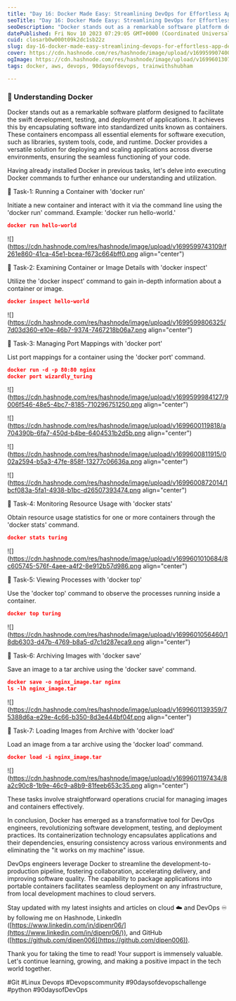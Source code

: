 ```yaml
---
title: "Day 16: Docker Made Easy: Streamlining DevOps for Effortless App Deployment"
seoTitle: "Day 16: Docker Made Easy: Streamlining DevOps for Effortless App Deplo"
seoDescription: "Docker stands out as a remarkable software platform designed to facilitate the swift development, testing, and deployment of applications...."
datePublished: Fri Nov 10 2023 07:29:05 GMT+0000 (Coordinated Universal Time)
cuid: closarb0w000t09k2dc1sb22z
slug: day-16-docker-made-easy-streamlining-devops-for-effortless-app-deployment
cover: https://cdn.hashnode.com/res/hashnode/image/upload/v1699599074000/0ad9e607-bb7c-4a4d-a4c6-d30b4f5c07e5.png
ogImage: https://cdn.hashnode.com/res/hashnode/image/upload/v1699601307194/99767fb6-4d60-4959-b0c4-42e4318ec096.png
tags: docker, aws, devops, 90daysofdevops, trainwithshubham

---
```


### 🔶 Understanding Docker

Docker stands out as a remarkable software platform designed to facilitate the swift development, testing, and deployment of applications. It achieves this by encapsulating software into standardized units known as containers. These containers encompass all essential elements for software execution, such as libraries, system tools, code, and runtime. Docker provides a versatile solution for deploying and scaling applications across diverse environments, ensuring the seamless functioning of your code.

Having already installed Docker in previous tasks, let's delve into executing Docker commands to further enhance our understanding and utilization.

🔶 Task-1: Running a Container with 'docker run'

Initiate a new container and interact with it via the command line using the 'docker run' command. Example: 'docker run hello-world.'

```json
docker run hello-world
```

![](https://cdn.hashnode.com/res/hashnode/image/upload/v1699599743109/f261e860-41ca-45e1-bcea-f673c664bff0.png align="center")

🔶 Task-2: Examining Container or Image Details with 'docker inspect'

Utilize the 'docker inspect' command to gain in-depth information about a container or image.

```json
docker inspect hello-world
```

![](https://cdn.hashnode.com/res/hashnode/image/upload/v1699599806325/7d03d360-e10e-46b7-9374-7467218b06a7.png align="center")

🔶 Task-3: Managing Port Mappings with 'docker port'

List port mappings for a container using the 'docker port' command.

```json
docker run -d -p 80:80 nginx
docker port wizardly_turing
```

![](https://cdn.hashnode.com/res/hashnode/image/upload/v1699599984127/9006f546-48e5-4bc7-8185-710296751250.png align="center")

![](https://cdn.hashnode.com/res/hashnode/image/upload/v1699600119818/a704390b-6fa7-450d-b4be-6404531b2d5b.png align="center")

![](https://cdn.hashnode.com/res/hashnode/image/upload/v1699600811915/002a2594-b5a3-47fe-858f-13277c06636a.png align="center")

![](https://cdn.hashnode.com/res/hashnode/image/upload/v1699600872014/1bcf083a-5fa1-4938-b1bc-d26507393474.png align="center")

🔶 Task-4: Monitoring Resource Usage with 'docker stats'

Obtain resource usage statistics for one or more containers through the 'docker stats' command.

```json
docker stats turing
```

![](https://cdn.hashnode.com/res/hashnode/image/upload/v1699601010684/8c605745-576f-4aee-a4f2-8e912b57d986.png align="center")

🔶 Task-5: Viewing Processes with 'docker top'

Use the 'docker top' command to observe the processes running inside a container.

```json
docker top turing
```

![](https://cdn.hashnode.com/res/hashnode/image/upload/v1699601056460/18db6303-d47b-4769-b8a5-d7c1d287eca9.png align="center")

🔶 Task-6: Archiving Images with 'docker save'

Save an image to a tar archive using the 'docker save' command.

```json
docker save -o nginx_image.tar nginx
ls -lh nginx_image.tar
```

![](https://cdn.hashnode.com/res/hashnode/image/upload/v1699601139359/75388d6a-e29e-4c66-b350-8d3e444bf04f.png align="center")

🔶 Task-7: Loading Images from Archive with 'docker load'

Load an image from a tar archive using the 'docker load' command.

```json
docker load -i nginx_image.tar
```

![](https://cdn.hashnode.com/res/hashnode/image/upload/v1699601197434/8a2c90c8-1b9e-46c9-a8b9-81feeb653c35.png align="center")

These tasks involve straightforward operations crucial for managing images and containers effectively.

In conclusion, Docker has emerged as a transformative tool for DevOps engineers, revolutionizing software development, testing, and deployment practices. Its containerization technology encapsulates applications and their dependencies, ensuring consistency across various environments and eliminating the "it works on my machine" issue.

DevOps engineers leverage Docker to streamline the development-to-production pipeline, fostering collaboration, accelerating delivery, and improving software quality. The capability to package applications into portable containers facilitates seamless deployment on any infrastructure, from local development machines to cloud servers.

Stay updated with my latest insights and articles on cloud ☁️ and DevOps ♾️ by following me on Hashnode, LinkedIn ([https://www.linkedin.com/in/dipenr06/](https://www.linkedin.com/in/dipenr06/)), and GitHub ([https://github.com/dipen006](https://github.com/dipen006)).

Thank you for taking the time to read! Your support is immensely valuable. Let's continue learning, growing, and making a positive impact in the tech world together.

#Git #Linux Devops #Devopscommunity #90daysofdevopschallenge #python #90daysofDevOps